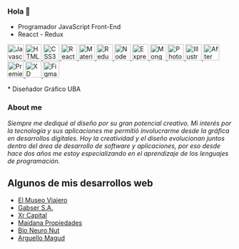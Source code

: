 ### Hola 👋
* Programador JavaScript Front-End
* Reacct - Redux 
<p align="left" dir="auto">
    <a href="https://developer.mozilla.org/en-US/docs/Web/JavaScript" rel="nofollow">
        <img src="https://raw.githubusercontent.com/danielcranney/readme-generator/main/public/icons/skills/javascript-colored.svg" width="36" height="36" alt="Javascript" style="max-width: 100%;">
    </a>
    <a href="https://developer.mozilla.org/en-US/docs/Glossary/HTML5" rel="nofollow">
        <img src="https://raw.githubusercontent.com/danielcranney/readme-generator/main/public/icons/skills/html5-colored.svg" width="36" height="36" alt="HTML5" style="max-width: 100%;">
    </a>
    <a href="https://www.w3.org/TR/CSS/#css" rel="nofollow">
        <img src="https://raw.githubusercontent.com/danielcranney/readme-generator/main/public/icons/skills/css3-colored.svg" width="36" height="36" alt="CSS3" style="max-width: 100%;">
    </a>
    <a href="https://reactjs.org/" rel="nofollow">
        <img src="https://raw.githubusercontent.com/danielcranney/readme-generator/main/public/icons/skills/react-colored.svg" width="36" height="36" alt="React" style="max-width: 100%;">
    </a>
    <a href="https://mui.com/" rel="nofollow">
        <img src="https://raw.githubusercontent.com/danielcranney/readme-generator/main/public/icons/skills/materialui-colored.svg" width="36" height="36" alt="Material UI" style="max-width: 100%;">
    </a>
    <a href="https://redux.js.org/" rel="nofollow">
        <img src="https://raw.githubusercontent.com/danielcranney/readme-generator/main/public/icons/skills/redux-colored.svg" width="36" height="36" alt="Redux" style="max-width: 100%;">
    </a>
    <a href="https://nodejs.org/en/" rel="nofollow">
        <img src="https://raw.githubusercontent.com/danielcranney/readme-generator/main/public/icons/skills/nodejs-colored.svg" width="36" height="36" alt="NodeJS" style="max-width: 100%;">
    </a>
    <a href="https://expressjs.com/" rel="nofollow">
        <img src="https://raw.githubusercontent.com/danielcranney/readme-generator/main/public/icons/skills/express-colored.svg" width="36" height="36" alt="Express" style="max-width: 100%;">
    </a>
    <a href="https://www.mongodb.com/" rel="nofollow">
        <img src="https://raw.githubusercontent.com/danielcranney/readme-generator/main/public/icons/skills/mongodb-colored.svg" width="36" height="36" alt="MongoDB" style="max-width: 100%;">
    </a>
    <a href="https://www.adobe.com/uk/products/photoshop.html" rel="nofollow">
        <img src="https://raw.githubusercontent.com/danielcranney/readme-generator/main/public/icons/skills/photoshop-colored.svg" width="36" height="36" alt="Photoshop" style="max-width: 100%;">
    </a>
    <a href="/ketzal88/ketzal88/blob/main/adobe.com/uk/products/illustrator.html">
        <img src="https://raw.githubusercontent.com/danielcranney/readme-generator/main/public/icons/skills/illustrator-colored.svg" width="36" height="36" alt="Illustrator" style="max-width: 100%;">
    </a>
    <a href="https://www.adobe.com/uk/products/aftereffects.html" rel="nofollow">
        <img src="https://raw.githubusercontent.com/danielcranney/readme-generator/main/public/icons/skills/aftereffects-colored.svg" width="36" height="36" alt="After Effects" style="max-width: 100%;">
    </a>
    <a href="https://www.adobe.com/uk/products/premiere.html" rel="nofollow">
        <img src="https://raw.githubusercontent.com/danielcranney/readme-generator/main/public/icons/skills/premierepro-colored.svg" width="36" height="36" alt="Premiere Pro" style="max-width: 100%;">
    </a>
    <a href="https://www.adobe.com/uk/products/xd.html" rel="nofollow">
        <img src="https://raw.githubusercontent.com/danielcranney/readme-generator/main/public/icons/skills/xd-colored.svg" width="36" height="36" alt="XD" style="max-width: 100%;">
    </a>
    <a href="https://www.figma.com/" rel="nofollow"
        ><img src="https://raw.githubusercontent.com/danielcranney/readme-generator/main/public/icons/skills/figma-colored.svg" width="36" height="36" alt="Figma" style="max-width: 100%;">
    </a>
</p>
* Diseñador Gráfico UBA

### About me

_Siempre me dediqué al diseño por su gran potencial creativo. Mi interés por la tecnología y sus aplicaciones me permitió involucrarme desde la gráfica en desarrollos digitales. Hoy la creatividad y el diseño evolucionan juntos dentro del área de desarrollo de software y aplicaciones, por eso desde hace dos años me estoy especializando en el aprendizaje de los lenguajes de programación._

## Algunos de mis desarrollos web

* <a href="https://elmuseoviajero.com.ar" target="_blank">El Museo Viajero</a>
* <a href="http://www.gabser.com.ar/" target="_blank">Gabser S.A.</a>
* <a href="https://thexrc.com/" target="_blank">Xr Capital</a>
* <a href="https://maidanapropiedades.com.ar/" target="_blank">Maidana Propiedades</a>
* <a href="https://neuronut.com.ar/" target="_blank">Bio Neuro Nut</a>
* <a href="http://www.arguellomagud.com.ar/" target="_blank">Arguello Magud</a>



<!--
**clod2008/clod2008** is a ✨ _special_ ✨ repository because its `README.md` (this file) appears on your GitHub profile.

Here are some ideas to get you started:

- 🔭 I’m currently working on ...
- 🌱 I’m currently learning ...
- 👯 I’m looking to collaborate on ...
- 🤔 I’m looking for help with ...
- 💬 Ask me about ...
- 📫 How to reach me: ...
- 😄 Pronouns: ...
- ⚡ Fun fact: ...
-->
